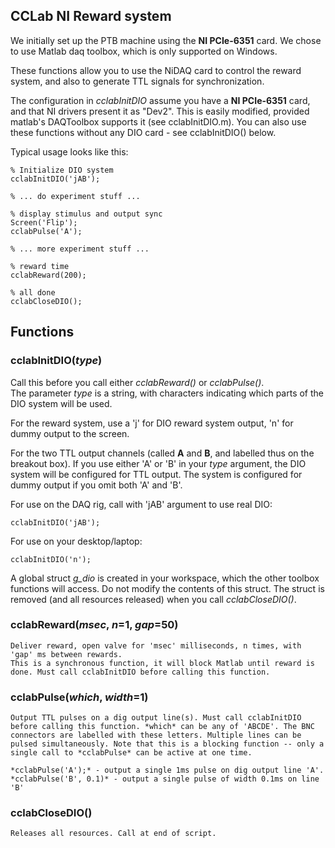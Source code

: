 ## CCLab NI Reward system

We initially set up the PTB machine using the **NI PCIe-6351** card. We chose to use Matlab daq toolbox, which is only supported on Windows. 

These functions allow you to use the NiDAQ card to control the reward system, and also to generate TTL signals for synchronization.

The configuration in *cclabInitDIO* assume you have a  **NI PCIe-6351** card, and that NI drivers present it as "Dev2". This is easily modified, provided matlab's DAQToolbox supports it (see cclabInitDIO.m). You can also use these functions without any DIO card - see cclabInitDIO() below. 

Typical usage looks like this:

```
% Initialize DIO system
cclabInitDIO('jAB');

% ... do experiment stuff ...

% display stimulus and output sync
Screen('Flip');
cclabPulse('A');

% ... more experiment stuff ...

% reward time
cclabReward(200);

% all done
cclabCloseDIO();
```

## Functions

### **cclabInitDIO(*type*)**

Call this before you call either *cclabReward()* or *cclabPulse()*.  
The parameter *type* is a string, with characters indicating which parts of the DIO system will be used.  
    
For the reward system, use a 'j' for DIO reward system output, 'n' for dummy output to the screen.  
    
For the two TTL output channels (called **A** and **B**, and labelled thus on the breakout box). If you use either 'A' or 'B' in your *type* argument, the DIO system will be configured for TTL output. The system is configured for dummy output if you omit both 'A' and 'B'.
    
For use on the DAQ rig, call with 'jAB' argument to use real DIO:
    
```
cclabInitDIO('jAB');
```
    
For use on your desktop/laptop:
    
```
cclabInitDIO('n');
```
    
A global struct *g_dio* is created in your workspace, which the other toolbox functions will access. Do not modify the contents of this struct. The struct is removed (and all resources released) when you call *cclabCloseDIO()*.
 
 
 ### **cclabReward(*msec*, *n*=1, *gap*=50)**

    Deliver reward, open valve for 'msec' milliseconds, n times, with 'gap' ms between rewards.
    This is a synchronous function, it will block Matlab until reward is done. Must call cclabInitDIO before calling this function. 

### **cclabPulse(*which*, *width*=1)**

    Output TTL pulses on a dig output line(s). Must call cclabInitDIO before calling this function. *which* can be any of 'ABCDE'. The BNC connectors are labelled with these letters. Multiple lines can be pulsed simultaneously. Note that this is a blocking function -- only a single call to *cclabPulse* can be active at one time. 
    
    *cclabPulse('A');* - output a single 1ms pulse on dig output line 'A'. 
    *cclabPulse('B', 0.1)* - output a single pulse of width 0.1ms on line 'B'

### **cclabCloseDIO()**

    Releases all resources. Call at end of script. 
